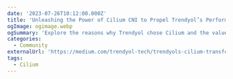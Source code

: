 ```yaml
---
date: '2023-07-26T10:12:00.000Z'
title: 'Unleashing the Power of Cilium CNI to Propel Trendyol’s Performance Up to 40%!'
ogImage: ogimage.webp
ogSummary: 'Explore the reasons why Trendyol chose Cilium and the value they received from it'
categories:
  - Community
externalUrl: 'https://medium.com/trendyol-tech/trendyols-cilium-transformation-ff064ff79fce'
tags:
  - Cilium
---
```

